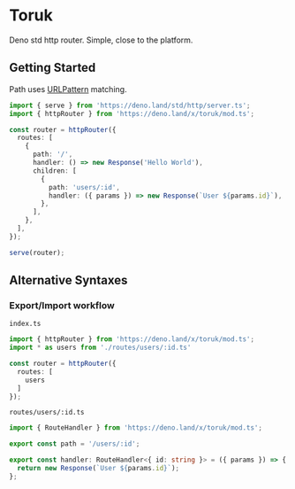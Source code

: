 # Toruk
Deno std http router. Simple, close to the platform.

## Getting Started

Path uses [URLPattern](https://developer.mozilla.org/en-US/docs/Web/API/URLPattern/URLPattern) matching.

```ts
import { serve } from 'https://deno.land/std/http/server.ts';
import { httpRouter } from 'https://deno.land/x/toruk/mod.ts';

const router = httpRouter({
  routes: [
    {
      path: '/',
      handler: () => new Response('Hello World'),
      children: [
        {
          path: 'users/:id',
          handler: ({ params }) => new Response(`User ${params.id}`),
        },
      ],
    },
  ],
});

serve(router);
```

## Alternative Syntaxes

### Export/Import workflow

`index.ts`

```ts
import { httpRouter } from 'https://deno.land/x/toruk/mod.ts';
import * as users from './routes/users/:id.ts'

const router = httpRouter({
  routes: [
    users
  ]
});
```

`routes/users/:id.ts`

```ts
import { RouteHandler } from 'https://deno.land/x/toruk/mod.ts';

export const path = '/users/:id';

export const handler: RouteHandler<{ id: string }> = ({ params }) => {
  return new Response(`User ${params.id}`);
};
```

